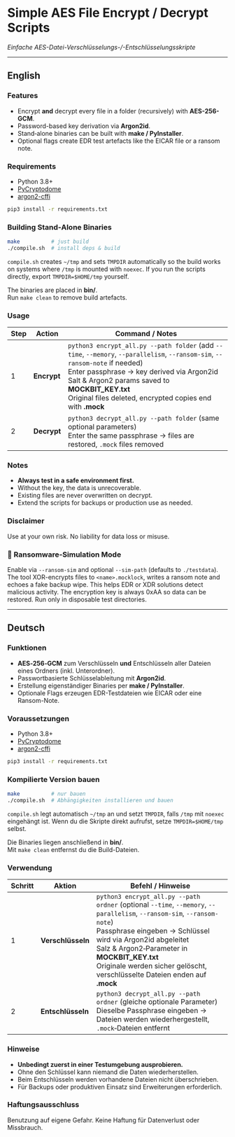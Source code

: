 # Simple AES File Encrypt / Decrypt Scripts
_Einfache AES-Datei-Verschlüsselungs-/-Entschlüsselungsskripte_

---

## English

### Features
* Encrypt **and** decrypt every file in a folder (recursively) with **AES-256-GCM**.  
* Password-based key derivation via **Argon2id**.  
* Stand‑alone binaries can be built with **make / PyInstaller**.
* Optional flags create EDR test artefacts like the EICAR file or a ransom note.

### Requirements
* Python 3.8+  
* [PyCryptodome](https://www.pycryptodome.org/)  
* [argon2-cffi](https://pypi.org/project/argon2-cffi/)

```bash
pip3 install -r requirements.txt
```

### Building Stand‑Alone Binaries

```bash
make          # just build
./compile.sh  # install deps & build
```

`compile.sh` creates `~/tmp` and sets `TMPDIR` automatically so the build works
on systems where `/tmp` is mounted with `noexec`. If you run the scripts
directly, export `TMPDIR=$HOME/tmp` yourself.

The binaries are placed in **bin/**.  
Run `make clean` to remove build artefacts.

### Usage

| Step | Action | Command / Notes |
|------|--------|-----------------|
| 1 | **Encrypt** | `python3 encrypt_all.py --path folder` (add `--time`, `--memory`, `--parallelism`, `--ransom-sim`, `--ransom-note` if needed)<br>Enter passphrase → key derived via Argon2id<br>Salt & Argon2 params saved to **MOCKBIT_KEY.txt**<br>Original files deleted, encrypted copies end with **.mock** |
| 2 | **Decrypt** | `python3 decrypt_all.py --path folder` (same optional parameters)<br>Enter the same passphrase → files are restored, `.mock` files removed |

### Notes
* **Always test in a safe environment first.**
* Without the key, the data is unrecoverable.
* Existing files are never overwritten on decrypt.
* Extend the scripts for backups or production use as needed.

### Disclaimer
Use at your own risk. No liability for data loss or misuse.

### 🧪 Ransomware-Simulation Mode
Enable via `--ransom-sim` and optional `--sim-path` (defaults to `./testdata`). The tool XOR-encrypts files to `<name>.mocklock`, writes a ransom note and echoes a fake backup wipe. This helps EDR or XDR solutions detect malicious activity. The encryption key is always 0xAA so data can be restored. Run only in disposable test directories.

---

## Deutsch

### Funktionen
* **AES‑256‑GCM** zum Verschlüsseln **und** Entschlüsseln aller Dateien eines Ordners (inkl. Unterordner).  
* Passwortbasierte Schlüsselableitung mit **Argon2id**.  
* Erstellung eigenständiger Binaries per **make / PyInstaller**.
* Optionale Flags erzeugen EDR-Testdateien wie EICAR oder eine Ransom-Note.

### Voraussetzungen
* Python 3.8+  
* [PyCryptodome](https://www.pycryptodome.org/)  
* [argon2-cffi](https://pypi.org/project/argon2-cffi/)

```bash
pip3 install -r requirements.txt
```

### Kompilierte Version bauen

```bash
make          # nur bauen
./compile.sh  # Abhängigkeiten installieren und bauen
```

`compile.sh` legt automatisch `~/tmp` an und setzt `TMPDIR`, falls `/tmp` mit
`noexec` eingehängt ist. Wenn du die Skripte direkt aufrufst, setze
`TMPDIR=$HOME/tmp` selbst.

Die Binaries liegen anschließend in **bin/**.  
Mit `make clean` entfernst du die Build-Dateien.

### Verwendung

| Schritt | Aktion | Befehl / Hinweise |
|---------|--------|-------------------|
| 1 | **Verschlüsseln** | `python3 encrypt_all.py --path ordner` (optional `--time`, `--memory`, `--parallelism`, `--ransom-sim`, `--ransom-note`)<br>Passphrase eingeben → Schlüssel wird via Argon2id abgeleitet<br>Salz & Argon2‑Parameter in **MOCKBIT_KEY.txt**<br>Originale werden sicher gelöscht, verschlüsselte Dateien enden auf **.mock** |
| 2 | **Entschlüsseln** | `python3 decrypt_all.py --path ordner` (gleiche optionale Parameter)<br>Dieselbe Passphrase eingeben → Dateien werden wiederhergestellt, `.mock`‑Dateien entfernt |

### Hinweise
* **Unbedingt zuerst in einer Testumgebung ausprobieren.**
* Ohne den Schlüssel kann niemand die Daten wiederherstellen.
* Beim Entschlüsseln werden vorhandene Dateien nicht überschrieben.
* Für Backups oder produktiven Einsatz sind Erweiterungen erforderlich.

### Haftungsausschluss
Benutzung auf eigene Gefahr. Keine Haftung für Datenverlust oder Missbrauch.
